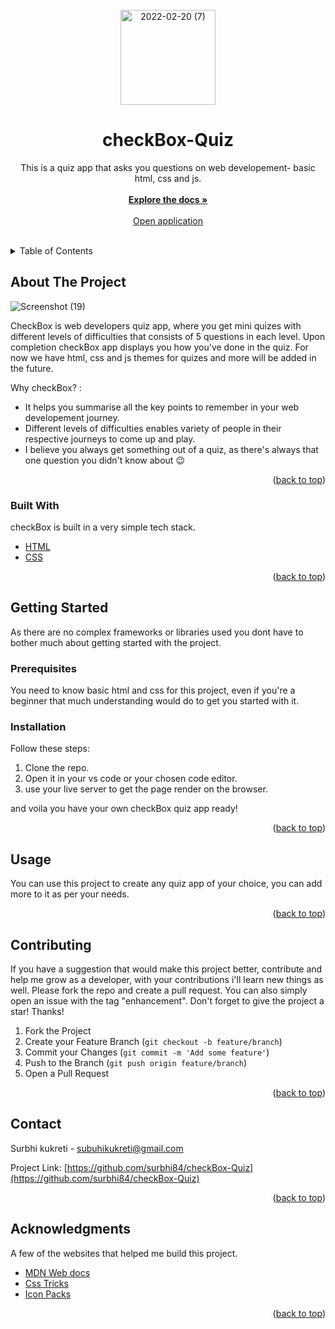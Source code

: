 <div id="top"></div>



<!-- PROJECT LOGO -->
<br />
<div align="center">
  <a href="https://github.com/surbhi84/checkBox-Quiz">
    <img width="152" alt="2022-02-20 (7)" src="https://user-images.githubusercontent.com/56334321/154848098-1aebbe25-57c6-4ab7-a216-b37153e121e5.png">
  </a>

  <h1 align="center">checkBox-Quiz</h1>

  <p align="center">  
  This is a quiz app that asks you questions on web developement- basic html, css and js.
    <br />
    <br />
    <a href="https://github.com/surbhi84/checkBox-Quiz"><strong>Explore the docs »</strong></a>
    <br />
    <br />
    <a href="https://github.com/surbhi84/checkBox-Quiz">Open application</a>
    <br />
    <br />
    
  </p>
</div>


<!-- TABLE OF CONTENTS -->
<details>
  <summary>Table of Contents</summary>
  <ol>
    <li>
      <a href="#about-the-project">About The Project</a>
      <ul>
        <li><a href="#built-with">Built With</a></li>
      </ul>
    </li>
    <li>
      <a href="#getting-started">Getting Started</a>
      <ul>
        <li><a href="#prerequisites">Prerequisites</a></li>
        <li><a href="#installation">Installation</a></li>
      </ul>
    </li>
    <li><a href="#usage">Usage</a></li>
    <li><a href="#contributing">Contributing</a></li>
    <li><a href="#contact">Contact</a></li>
    <li><a href="#acknowledgments">Acknowledgments</a></li>
  </ol>
</details>

<!-- ABOUT THE PROJECT -->

## About The Project

![Screenshot (19)](https://user-images.githubusercontent.com/56334321/154848075-bcf97580-a21c-450e-80a6-34427d6e8634.png)


CheckBox is web developers quiz app, where you get mini quizes with different levels of difficulties that consists of 5 questions in each level. Upon completion checkBox app displays you how you've done in the quiz. For now we have html, css and js themes for quizes and more will be added in the future.

Why checkBox? :

- It helps you summarise all the key points to remember in your web developement journey.
- Different levels of difficulties enables variety of people in their respective journeys to come up and play.
- I believe you always get something out of a quiz, as there's always that one question you didn't know about :wink:

<p align="right">(<a href="#top">back to top</a>)</p>

### Built With

checkBox is built in a very simple tech stack.

- [HTML](https://developer.mozilla.org/en-US/docs/Web/HTML)
- [CSS](https://developer.mozilla.org/en-US/docs/Web/CSS)

<p align="right">(<a href="#top">back to top</a>)</p>

<!-- GETTING STARTED -->

## Getting Started

As there are no complex frameworks or libraries used you dont have to bother much about getting started with the project.

### Prerequisites

You need to know basic html and css for this project, even if you're a beginner that much understanding would do to get you started with it.

### Installation

Follow these steps:

1. Clone the repo.
2. Open it in your vs code or your chosen code editor.
3. use your live server to get the page render on the browser.

and voila you have your own checkBox quiz app ready!

<p align="right">(<a href="#top">back to top</a>)</p>

<!-- USAGE EXAMPLES -->

## Usage

You can use this project to create any quiz app of your choice, you can add more to it as per your needs.

<p align="right">(<a href="#top">back to top</a>)</p>

<!-- CONTRIBUTING -->

## Contributing

If you have a suggestion that would make this project better, contribute and help me grow as a developer, with your contributions i'll learn new things as well. Please fork the repo and create a pull request. You can also simply open an issue with the tag "enhancement".
Don't forget to give the project a star! Thanks!

1. Fork the Project
2. Create your Feature Branch (`git checkout -b feature/branch`)
3. Commit your Changes (`git commit -m 'Add some feature'`)
4. Push to the Branch (`git push origin feature/branch`)
5. Open a Pull Request

<p align="right">(<a href="#top">back to top</a>)</p>

<!-- CONTACT -->

## Contact

Surbhi kukreti - subuhikukreti@gmail.com

Project Link: [https://github.com/surbhi84/checkBox-Quiz](https://github.com/surbhi84/checkBox-Quiz)

<p align="right">(<a href="#top">back to top</a>)</p>

<!-- ACKNOWLEDGMENTS -->

## Acknowledgments

A few of the websites that helped me build this project.

- [MDN Web docs](https://developer.mozilla.org/en-US/)
- [Css Tricks](https://css-tricks.com/)
- [Icon Packs](https://www.iconpacks.net/)

<p align="right">(<a href="#top">back to top</a>)</p>
